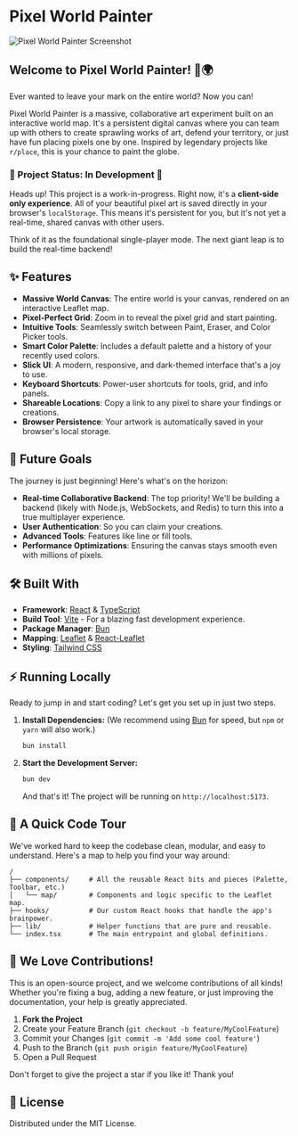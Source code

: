# Pixel World Painter

![Pixel World Painter Screenshot](https://storage.googleapis.com/generative-ai-pro-isv-shared-chat-uploads/2024-05-24/c48873f5-7c73-45a8-9844-486188e604f8.png)

## Welcome to Pixel World Painter! 🎨🌍

Ever wanted to leave your mark on the entire world? Now you can!

Pixel World Painter is a massive, collaborative art experiment built on an interactive world map. It's a persistent digital canvas where you can team up with others to create sprawling works of art, defend your territory, or just have fun placing pixels one by one. Inspired by legendary projects like `r/place`, this is your chance to paint the globe.

### 🚧 Project Status: In Development 🚧

Heads up! This project is a work-in-progress. Right now, it's a **client-side only experience**. All of your beautiful pixel art is saved directly in your browser's `localStorage`. This means it's persistent for you, but it's not yet a real-time, shared canvas with other users.

Think of it as the foundational single-player mode. The next giant leap is to build the real-time backend!

## ✨ Features

- **Massive World Canvas**: The entire world is your canvas, rendered on an interactive Leaflet map.
- **Pixel-Perfect Grid**: Zoom in to reveal the pixel grid and start painting.
- **Intuitive Tools**: Seamlessly switch between Paint, Eraser, and Color Picker tools.
- **Smart Color Palette**: Includes a default palette and a history of your recently used colors.
- **Slick UI**: A modern, responsive, and dark-themed interface that's a joy to use.
- **Keyboard Shortcuts**: Power-user shortcuts for tools, grid, and info panels.
- **Shareable Locations**: Copy a link to any pixel to share your findings or creations.
- **Browser Persistence**: Your artwork is automatically saved in your browser's local storage.

## 🚀 Future Goals

The journey is just beginning! Here's what's on the horizon:

- **Real-time Collaborative Backend**: The top priority! We'll be building a backend (likely with Node.js, WebSockets, and Redis) to turn this into a true multiplayer experience.
- **User Authentication**: So you can claim your creations.
- **Advanced Tools**: Features like line or fill tools.
- **Performance Optimizations**: Ensuring the canvas stays smooth even with millions of pixels.

## 🛠️ Built With

- **Framework**: [React](https://reactjs.org/) & [TypeScript](https://www.typescriptlang.org/)
- **Build Tool**: [Vite](https://vitejs.dev/) - For a blazing fast development experience.
- **Package Manager**: [Bun](https://bun.sh/)
- **Mapping**: [Leaflet](https://leafletjs.com/) & [React-Leaflet](https://react-leaflet.js.org/)
- **Styling**: [Tailwind CSS](https://tailwindcss.com/)

## ⚡️ Running Locally

Ready to jump in and start coding? Let's get you set up in just two steps.

1.  **Install Dependencies:**
    (We recommend using [Bun](https://bun.sh/) for speed, but `npm` or `yarn` will also work.)
    ```bash
    bun install
    ```

2.  **Start the Development Server:**
    ```bash
    bun dev
    ```
    And that's it! The project will be running on `http://localhost:5173`.

## 📂 A Quick Code Tour

We've worked hard to keep the codebase clean, modular, and easy to understand. Here's a map to help you find your way around:

```
/
├── components/     # All the reusable React bits and pieces (Palette, Toolbar, etc.)
│   └── map/        # Components and logic specific to the Leaflet map.
├── hooks/          # Our custom React hooks that handle the app's brainpower.
├── lib/            # Helper functions that are pure and reusable.
└── index.tsx       # The main entrypoint and global definitions.
```

## 🤝 We Love Contributions!

This is an open-source project, and we welcome contributions of all kinds! Whether you're fixing a bug, adding a new feature, or just improving the documentation, your help is greatly appreciated.

1.  **Fork the Project**
2.  Create your Feature Branch (`git checkout -b feature/MyCoolFeature`)
3.  Commit your Changes (`git commit -m 'Add some cool feature'`)
4.  Push to the Branch (`git push origin feature/MyCoolFeature`)
5.  Open a Pull Request

Don't forget to give the project a star if you like it! Thank you!

## 📄 License

Distributed under the MIT License.
